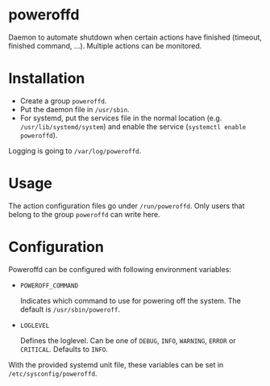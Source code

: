 # poweroffd
Daemon to automate shutdown when certain actions have finished (timeout, finished command, ...). Multiple actions can be monitored.

# Installation
- Create a group `poweroffd`.
- Put the daemon file in `/usr/sbin`.
- For systemd, put the services file in the normal location (e.g. `/usr/lib/systemd/system`) and enable the service (`systemctl enable poweroffd`).

Logging is going to `/var/log/poweroffd`.

# Usage

The action configuration files go under `/run/poweroffd`. Only users that belong to the group `poweroffd` can write here.

# Configuration

Poweroffd can be configured with following environment variables:

  - `POWEROFF_COMMAND`

    Indicates which command to use for powering off the system. The default is `/usr/sbin/poweroff`.

  - `LOGLEVEL`

    Defines the loglevel. Can be one of `DEBUG`, `INFO`, `WARNING`, `ERROR` or `CRITICAL`. Defaults to `INFO`.

With the provided systemd unit file, these variables can be set in `/etc/sysconfig/poweroffd`.
